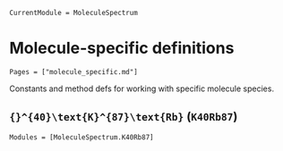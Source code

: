 ```@meta
CurrentModule = MoleculeSpectrum
```

# Molecule-specific definitions
```@index
Pages = ["molecule_specific.md"]
```

Constants and method defs for working with specific molecule species.

## ``{}^{40}\text{K}^{87}\text{Rb}`` (`K40Rb87`)
```@autodocs
Modules = [MoleculeSpectrum.K40Rb87]
```